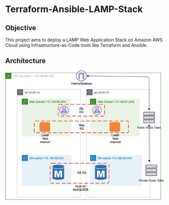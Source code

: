 # Terraform-Ansible-LAMP-Stack

## Objective
This project aims to deploy a LAMP Web Application Stack on Amazon AWS Cloud using Infrastructure-as-Code tools like Terraform and Ansible. 

## Architecture
![](architecture.jpg)
